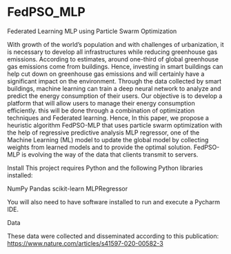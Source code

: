 # FedPSO_MLP
Federated Learning MLP using Particle Swarm Optimization

With growth of the world’s population and with challenges of urbanization, it is necessary to develop all infrastructures while reducing greenhouse gas emissions. According to estimates, around one-third of global greenhouse gas emissions come from buildings. Hence, investing in smart buildings can help cut down on greenhouse gas emissions and will certainly have a significant impact on the environment. Through the data collected by smart buildings, machine learning can train a deep
neural network to analyze and predict the energy consumption of their users. Our objective is to develop a platform that will allow users to manage their energy consumption efficiently. this will be done through a combination of optimization techniques and Federated learning. Hence, In this paper, we propose a heuristic
algorithm FedPSO-MLP that uses particle swarm optimization with the help of regressive predictive analysis MLP regressor, one of the Machine Learning (ML) model to update the global model by collecting weights from learned models and to provide the optimal solution. FedPSO-MLP is evolving the way of the data that clients transmit to servers.

Install
This project requires Python and the following Python libraries installed:

NumPy
Pandas
scikit-learn
MLPRegressor

You will also need to have software installed to run and execute a Pycharm IDE.

Data

These data were collected and disseminated according to this publication: https://www.nature.com/articles/s41597-020-00582-3

